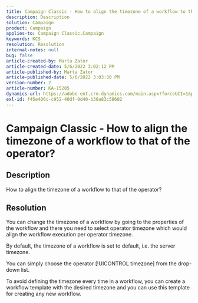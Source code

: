 ```yaml
---
title: Campaign Classic - How to align the timezone of a workflow to that of the operator?
description: Description
solution: Campaign
product: Campaign
applies-to: Campaign Classic,Campaign
keywords: KCS
resolution: Resolution
internal-notes: null
bug: false
article-created-by: Marta Zator
article-created-date: 5/6/2022 3:02:12 PM
article-published-by: Marta Zator
article-published-date: 5/6/2022 3:03:30 PM
version-number: 2
article-number: KA-15205
dynamics-url: https://adobe-ent.crm.dynamics.com/main.aspx?forceUCI=1&pagetype=entityrecord&etn=knowledgearticle&id=ed631181-4dcd-ec11-a7b5-6045bd00dbbc
exl-id: f45e406c-c952-40df-9d40-b30a83c58602
---
```

# Campaign Classic - How to align the timezone of a workflow to that of the operator?

## Description


How to align the timezone of a workflow to that of the operator?


## Resolution


You can change the timezone of a workflow by going to the properties of the workflow and there you need to select operator timezone which would align the workflow execution per operator timezone.

By default, the timezone of a workflow is set to default, i.e. the server timezone.

You can simply choose the operator [!UICONTROL timezone] from the drop-down list.

To avoid defining the timezone every time in a workflow, you can create a workflow template with the desired timezone and you can use this template for creating any new workflow.
